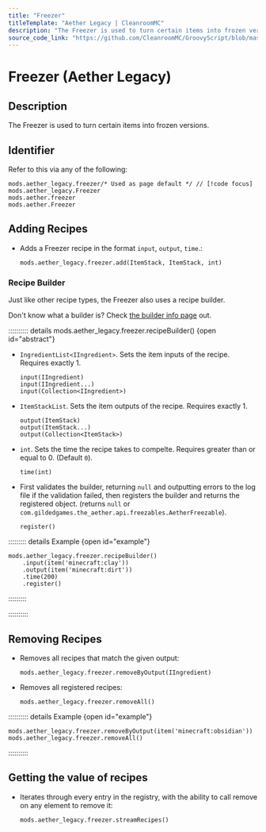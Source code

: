 ```yaml
---
title: "Freezer"
titleTemplate: "Aether Legacy | CleanroomMC"
description: "The Freezer is used to turn certain items into frozen versions."
source_code_link: "https://github.com/CleanroomMC/GroovyScript/blob/master/src/main/java/com/cleanroommc/groovyscript/compat/mods/aetherlegacy/Freezer.java"
---
```


# Freezer (Aether Legacy)

## Description

The Freezer is used to turn certain items into frozen versions.

## Identifier

Refer to this via any of the following:

```groovy:no-line-numbers {1}
mods.aether_legacy.freezer/* Used as page default */ // [!code focus]
mods.aether_legacy.Freezer
mods.aether.freezer
mods.aether.Freezer
```


## Adding Recipes

- Adds a Freezer recipe in the format `input`, `output`, `time`.:

    ```groovy:no-line-numbers
    mods.aether_legacy.freezer.add(ItemStack, ItemStack, int)
    ```


### Recipe Builder

Just like other recipe types, the Freezer also uses a recipe builder.

Don't know what a builder is? Check [the builder info page](../../introduction/builder.md) out.

:::::::::: details mods.aether_legacy.freezer.recipeBuilder() {open id="abstract"}
- `IngredientList<IIngredient>`. Sets the item inputs of the recipe. Requires exactly 1.

    ```groovy:no-line-numbers
    input(IIngredient)
    input(IIngredient...)
    input(Collection<IIngredient>)
    ```

- `ItemStackList`. Sets the item outputs of the recipe. Requires exactly 1.

    ```groovy:no-line-numbers
    output(ItemStack)
    output(ItemStack...)
    output(Collection<ItemStack>)
    ```

- `int`. Sets the time the recipe takes to compelte. Requires greater than or equal to 0. (Default `0`).

    ```groovy:no-line-numbers
    time(int)
    ```

- First validates the builder, returning `null` and outputting errors to the log file if the validation failed, then registers the builder and returns the registered object. (returns `null` or `com.gildedgames.the_aether.api.freezables.AetherFreezable`).

    ```groovy:no-line-numbers
    register()
    ```

::::::::: details Example {open id="example"}
```groovy:no-line-numbers
mods.aether_legacy.freezer.recipeBuilder()
    .input(item('minecraft:clay'))
    .output(item('minecraft:dirt'))
    .time(200)
    .register()
```

:::::::::

::::::::::

## Removing Recipes

- Removes all recipes that match the given output:

    ```groovy:no-line-numbers
    mods.aether_legacy.freezer.removeByOutput(IIngredient)
    ```

- Removes all registered recipes:

    ```groovy:no-line-numbers
    mods.aether_legacy.freezer.removeAll()
    ```

:::::::::: details Example {open id="example"}
```groovy:no-line-numbers
mods.aether_legacy.freezer.removeByOutput(item('minecraft:obsidian'))
mods.aether_legacy.freezer.removeAll()
```

::::::::::

## Getting the value of recipes

- Iterates through every entry in the registry, with the ability to call remove on any element to remove it:

    ```groovy:no-line-numbers
    mods.aether_legacy.freezer.streamRecipes()
    ```

